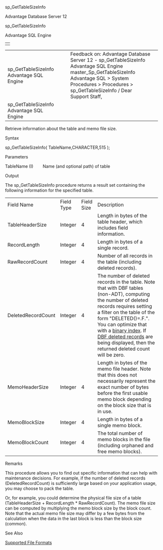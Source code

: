 sp\_GetTableSizeInfo




Advantage Database Server 12  

sp\_GetTableSizeInfo

Advantage SQL Engine

|  |
| --- |
|  |

|  |  |  |  |  |
| --- | --- | --- | --- | --- |
| sp\_GetTableSizeInfo  Advantage SQL Engine |  |  | Feedback on: Advantage Database Server 12 - sp\_GetTableSizeInfo Advantage SQL Engine master\_Sp\_GetTableSizeInfo Advantage SQL > System Procedures > Procedures > sp\_GetTableSizeInfo / Dear Support Staff, |  |
| sp\_GetTableSizeInfo  Advantage SQL Engine |  |  |  |  |

Retrieve information about the table and memo file size.

Syntax

sp\_GetTableSizeInfo( TableName,CHARACTER,515 );

Parameters

TableName (I)        Name (and optional path) of table

Output

The sp\_GetTableSizeInfo procedure returns a result set containing the following information for the specified table.

|  |  |  |  |
| --- | --- | --- | --- |
| Field Name | Field Type | Field Size | Description |
| TableHeaderSize | Integer | 4 | Length in bytes of the table header, which includes field information. |
| RecordLength | Integer | 4 | Length in bytes of a single record. |
| RawRecordCount | Integer | 4 | Number of all records in the table (including deleted records). |
| DeletedRecordCount | Integer | 4 | The number of deleted records in the table. Note that with DBF tables (non-ADT), computing the number of deleted records requires setting a filter on the table of the form "DELETED()=.F.". You can optimize that with a [binary index](master_binary_indexes.htm). If [DBF deleted records](master_xbase_deleted_records.htm) are being displayed, then the returned deleted count will be zero. |
| MemoHeaderSize | Integer | 4 | Length in bytes of the memo file header. Note that this does not necessarily represent the exact number of bytes before the first usable memo block depending on the block size that is in use. |
| MemoBlockSize | Integer | 4 | Length in bytes of a single memo block. |
| MemoBlockCount | Integer | 4 | The total number of memo blocks in the file (including orphaned and free memo blocks). |

Remarks

This procedure allows you to find out specific information that can help with maintenance decisions. For example, if the number of deleted records (DeletedRecordCount) is sufficiently large based on your application usage, you may choose to pack the table.

Or, for example, you could determine the physical file size of a table (TableHeaderSize + RecordLength \* RawRecordCount). The memo file size can be computed by multiplying the memo block size by the block count. Note that the actual memo file size may differ by a few bytes from the calculation when the data in the last block is less than the block size (common).

See Also

[Supported File Formats](ace_supported_file_formats.htm)